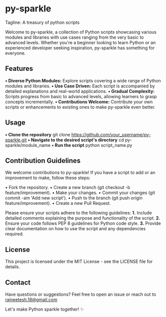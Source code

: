# py-sparkle
Tagline: A treasury of python scripts


Welcome to py-sparkle, a collection of Python scripts showcasing various modules and libraries with use cases ranging from the very basic to advanced levels. Whether you're a beginner looking to learn Python or an experienced developer seeking inspiration, py-sparkle has something for everyone.

## Features
**• Diverse Python Modules:** Explore scripts covering a wide range of Python modules and libraries.
**• Use Case Driven:** Each script is accompanied by detailed explanations and real-world applications.
**• Gradual Complexity:** Scripts progress from basic to advanced levels, allowing learners to grasp concepts incrementally.
**• Contributions Welcome:** Contribute your own scripts or enhancements to existing ones to make py-sparkle even better.

## Usage
**• Clone the repository**
git clone https://github.com/your_username/py-sparkle.git
**• Navigate to the desired script's directory**
cd py-sparkle/module_name
**• Run the script**
python script_name.py

## Contribution Guidelines
We welcome contributions to py-sparkle! If you have a script to add or an improvement to make, follow these steps:

• Fork the repository.
• Create a new branch (git checkout -b feature/improvement).
•  Make your changes.
• Commit your changes (git commit -am 'Add new script').
• Push to the branch (git push origin feature/improvement).
• Create a new Pull Request.

Please ensure your scripts adhere to the following guidelines:
**1.** Include detailed comments explaining the purpose and functionality of the script.
**2.** Ensure your code follows PEP 8 guidelines for Python code style.
**3.** Provide clear documentation on how to use the script and any dependencies required.

## License
This project is licensed under the MIT License - see the LICENSE file for details.

## Contact
Have questions or suggestions? Feel free to open an issue or reach out to rajneetesh.18@gmail.com

Let's make Python sparkle together! ✨